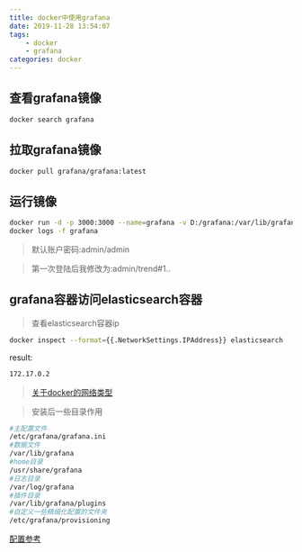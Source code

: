 ```yaml
---
title: docker中使用grafana
date: 2019-11-28 13:54:07
tags:
    - docker
    - grafana
categories: docker
---
```


## 查看grafana镜像

```bash
docker search grafana
```

## 拉取grafana镜像
```bash
docker pull grafana/grafana:latest
```

## 运行镜像
```bash
docker run -d -p 3000:3000 --name=grafana -v D:/grafana:/var/lib/grafana grafana/grafana
docker logs -f grafana
```

> 默认账户密码:admin/admin


> 第一次登陆后我修改为:admin/trend#1..


## grafana容器访问elasticsearch容器

> 查看elasticsearch容器ip
```bash
docker inspect --format={{.NetworkSettings.IPAddress}} elasticsearch
```

result:
```bash
172.17.0.2
```

> [关于docker的网络类型](https://www.jianshu.com/p/0ded8d810860)

> 安装后一些目录作用
```bash
#主配置文件
/etc/grafana/grafana.ini
#数据文件
/var/lib/grafana
#home目录
/usr/share/grafana
#日志目录
/var/log/grafana
#插件目录
/var/lib/grafana/plugins
#自定义一些精细化配置的文件夹
/etc/grafana/provisioning
```

[配置参考](https://www.li-rui.top/2018/12/12/monitor/grafana%E4%BD%BF%E7%94%A8/)